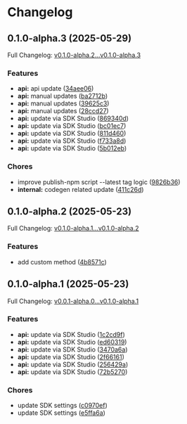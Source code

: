 # Changelog

## 0.1.0-alpha.3 (2025-05-29)

Full Changelog: [v0.1.0-alpha.2...v0.1.0-alpha.3](https://github.com/babelcloud/gbox-sdk-ts/compare/v0.1.0-alpha.2...v0.1.0-alpha.3)

### Features

* **api:** api update ([34aee06](https://github.com/babelcloud/gbox-sdk-ts/commit/34aee064ce3bb38b05273416a194a5ea4497e5d4))
* **api:** manual updates ([ba2712b](https://github.com/babelcloud/gbox-sdk-ts/commit/ba2712b443cb19aece05b9591c1529ef831a83ff))
* **api:** manual updates ([39625c3](https://github.com/babelcloud/gbox-sdk-ts/commit/39625c32dd40a0e0b081948d39000f442df74f07))
* **api:** manual updates ([28ccd27](https://github.com/babelcloud/gbox-sdk-ts/commit/28ccd27405bfcecbfbd18bf85f506e6459d21090))
* **api:** update via SDK Studio ([869340d](https://github.com/babelcloud/gbox-sdk-ts/commit/869340d83fd6134d3d13c6c79ab1f1e604dd0468))
* **api:** update via SDK Studio ([bc01ec7](https://github.com/babelcloud/gbox-sdk-ts/commit/bc01ec75bea5c818e4236bcd1fb6ba0a5b47054f))
* **api:** update via SDK Studio ([811d460](https://github.com/babelcloud/gbox-sdk-ts/commit/811d460299e213fcd79235f5c725780af765f2d5))
* **api:** update via SDK Studio ([f733a8d](https://github.com/babelcloud/gbox-sdk-ts/commit/f733a8d79d3b6fdd534422715530bc349f1692ed))
* **api:** update via SDK Studio ([5b012eb](https://github.com/babelcloud/gbox-sdk-ts/commit/5b012eb9a8f1945dcc4f8390e03beba65ba10a80))


### Chores

* improve publish-npm script --latest tag logic ([9826b36](https://github.com/babelcloud/gbox-sdk-ts/commit/9826b36210580a25a631347804d6efae02db39a0))
* **internal:** codegen related update ([411c26d](https://github.com/babelcloud/gbox-sdk-ts/commit/411c26dc809a321193baaf690b812bfc32d08c34))

## 0.1.0-alpha.2 (2025-05-23)

Full Changelog: [v0.1.0-alpha.1...v0.1.0-alpha.2](https://github.com/babelcloud/gbox-sdk-ts/compare/v0.1.0-alpha.1...v0.1.0-alpha.2)

### Features

* add custom method ([4b8571c](https://github.com/babelcloud/gbox-sdk-ts/commit/4b8571c54640f18a044bf59eec0edddad739d43f))

## 0.1.0-alpha.1 (2025-05-23)

Full Changelog: [v0.0.1-alpha.0...v0.1.0-alpha.1](https://github.com/babelcloud/gbox-sdk-ts/compare/v0.0.1-alpha.0...v0.1.0-alpha.1)

### Features

* **api:** update via SDK Studio ([1c2cd9f](https://github.com/babelcloud/gbox-sdk-ts/commit/1c2cd9f3d713cc02c7dd6d1aab9ccdbc164496c3))
* **api:** update via SDK Studio ([ed60319](https://github.com/babelcloud/gbox-sdk-ts/commit/ed6031995e025a5d747ed6e63d427b44b3fd71b3))
* **api:** update via SDK Studio ([3470a6a](https://github.com/babelcloud/gbox-sdk-ts/commit/3470a6a0110a8898ac4410f6e9a509a5b6073678))
* **api:** update via SDK Studio ([2f66161](https://github.com/babelcloud/gbox-sdk-ts/commit/2f661618e6a637c253e58e894323d43f1aa7c4f7))
* **api:** update via SDK Studio ([256429a](https://github.com/babelcloud/gbox-sdk-ts/commit/256429a9d370169bb888cc53eea8ae5274996b25))
* **api:** update via SDK Studio ([72b5270](https://github.com/babelcloud/gbox-sdk-ts/commit/72b5270d76adfd4443c5ee84e2f24ff4e76c2d50))


### Chores

* update SDK settings ([c0970ef](https://github.com/babelcloud/gbox-sdk-ts/commit/c0970ef0ee4085b6e5c92f7824c298f4db856f89))
* update SDK settings ([e5ffa6a](https://github.com/babelcloud/gbox-sdk-ts/commit/e5ffa6a4aeb360c2543fcd31066b41d25d64adab))
